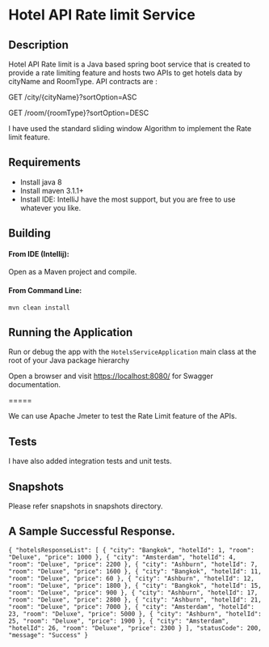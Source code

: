 Hotel API Rate limit Service
===========================

## Description
Hotel API Rate limit is a Java based spring boot service that is created to provide a rate limiting feature and hosts two APIs to get hotels data by cityName and RoomType.
API contracts are :

GET /city/{cityName}?sortOption=ASC

GET /room/{roomType}?sortOption=DESC

I have used the standard sliding window Algorithm to implement the Rate limit feature.

## Requirements
* Install java 8
* Install maven 3.1.1+
* Install IDE: IntelliJ have the most support, but you are free to use whatever you like.

## Building

#### From IDE (Intellij):

Open as a Maven project and compile.

#### From Command Line:

```
mvn clean install
```

## Running the Application

Run or debug the app with the ```HotelsServiceApplication``` main class at the root of your Java package hierarchy

Open a browser and visit [https://localhost:8080/](https://localhost:8080/) for Swagger documentation.

=====

We can use Apache Jmeter to test the Rate Limit feature of the APIs.

## Tests

I have also added integration tests and unit tests.

## Snapshots

Please refer snapshots in snapshots directory.

## A Sample Successful Response.

`
{
"hotelsResponseList": [
{
"city": "Bangkok",
"hotelId": 1,
"room": "Deluxe",
"price": 1000
},
{
"city": "Amsterdam",
"hotelId": 4,
"room": "Deluxe",
"price": 2200
},
{
"city": "Ashburn",
"hotelId": 7,
"room": "Deluxe",
"price": 1600
},
{
"city": "Bangkok",
"hotelId": 11,
"room": "Deluxe",
"price": 60
},
{
"city": "Ashburn",
"hotelId": 12,
"room": "Deluxe",
"price": 1800
},
{
"city": "Bangkok",
"hotelId": 15,
"room": "Deluxe",
"price": 900
},
{
"city": "Ashburn",
"hotelId": 17,
"room": "Deluxe",
"price": 2800
},
{
"city": "Ashburn",
"hotelId": 21,
"room": "Deluxe",
"price": 7000
},
{
"city": "Amsterdam",
"hotelId": 23,
"room": "Deluxe",
"price": 5000
},
{
"city": "Ashburn",
"hotelId": 25,
"room": "Deluxe",
"price": 1900
},
{
"city": "Amsterdam",
"hotelId": 26,
"room": "Deluxe",
"price": 2300
}
],
"statusCode": 200,
"message": "Success"
}
`

